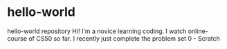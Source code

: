 # hello-world
hello-world repository
Hi! I'm a novice learning coding. I watch online-course of CS50 so far.
I recently just complete the problem set 0 - Scratch
